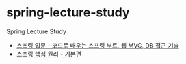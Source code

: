 # spring-lecture-study

Spring Lecture Study

- [스프링 입문 - 코드로 배우는 스프링 부트, 웹 MVC, DB 접근 기술](./1)
- [스프링 핵심 원리 - 기본편](/2)